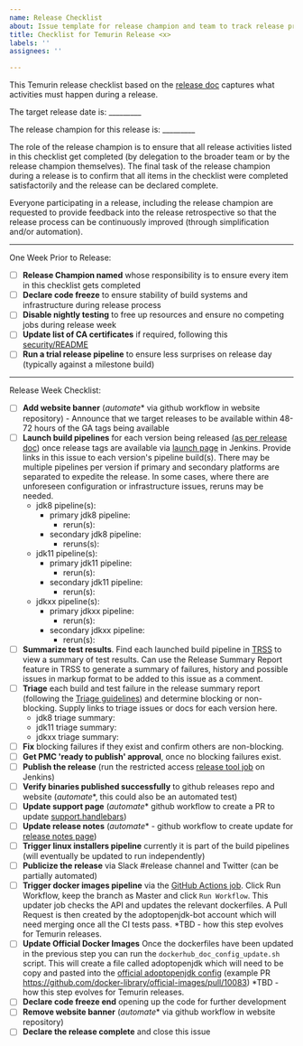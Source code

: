 ```yaml
---
name: Release Checklist
about: Issue template for release champion and team to track release progress
title: Checklist for Temurin Release <x>
labels: ''
assignees: ''

---
```


This Temurin release checklist based on the [release doc](https://github.com/adoptium/temurin-build/blob/master/RELEASING.md) captures what activities must happen during a release.  

The target release date is: _________

The release champion for this release is: _________

The role of the release champion is to ensure that all release activities listed in this checklist get completed (by delegation to the broader team or by the release champion themselves).  The final task of the release champion during a release is to confirm that all items in the checklist were completed satisfactorily and the release can be declared complete. 

Everyone participating in a release, including the release champion are requested to provide feedback into the release retrospective so that the release process can be continuously improved (through simplification and/or automation).

-------

One Week Prior to Release:
- [ ] **Release Champion named** whose responsibility is to ensure every item in this checklist gets completed
- [ ] **Declare code freeze** to ensure stability of build systems and infrastructure during release process
- [ ] **Disable nightly testing** to free up resources and ensure no competing jobs during release week
- [ ] **Update list of CA certificates** if required, following this [security/README](https://github.com/adoptium/temurin-build/blob/master/security/README.md)
- [ ] **Run a trial release pipeline** to ensure less surprises on release day (typically against a milestone build)

-------

Release Week Checklist:
- [ ] **Add website banner** (_automate_* via github workflow in website repository) - Announce that we target releases to be available within 48-72 hours of the GA tags being available
- [ ] **Launch build pipelines** for each version being released [(as per release doc](https://github.com/adoptium/temurin-build/blob/master/RELEASING.md#steps-for-every-version)) once release tags are available via [launch page](https://ci.adoptopenjdk.net/job/build-scripts/job/openjdk8-pipeline/build) in Jenkins.  Provide links in this issue to each version's pipeline build(s). There may be multiple pipelines per version if primary and secondary platforms are separated to expedite the release.  In some cases,  where there are unforeseen configuration or infrastructure issues, reruns may be needed.
  - jdk8 pipeline(s):
    - primary jdk8 pipeline:
      - rerun(s):
    - secondary jdk8 pipeline: 
      - reruns(s):
  - jdk11 pipeline(s): 
    - primary jdk11 pipeline:
      - rerun(s):
    - secondary jdk11 pipeline:
      - rerun(s):
  - jdkxx pipeline(s): 
    - primary jdkxx pipeline:
      - rerun(s):
    - secondary jdkxx pipeline:
      - rerun(s):
- [ ] **Summarize test results**.  Find each launched build pipeline in [TRSS](https://trss.adoptium.net/) to view a summary of test results.  Can use the Release Summary Report feature in TRSS to generate a summary of failures, history and possible issues in markup format to be added to this issue as a comment. 
- [ ] **Triage** each build and test failure in the release summary report (following the [Triage guidelines](https://github.com/adoptium/aqa-tests/blob/master/doc/Triage.md)) and determine blocking or non-blocking.  Supply links to triage issues or docs for each version here.
  - jdk8 triage summary:
  - jdk11 triage summary:
  - jdkxx triage summary:
- [ ] **Fix** blocking failures if they exist and confirm others are non-blocking.
- [ ] **Get PMC 'ready to publish' approval**, once no blocking failures exist.
- [ ] **Publish the release** (run the restricted access [release tool job](https://ci.adoptopenjdk.net/job/build-scripts/job/release/job/refactor_openjdk_release_tool/) on Jenkins)
- [ ] **Verify binaries published successfully** to github releases repo and website (_automate_*, this could also be an automated test)
- [ ] **Update support page** (_automate_* github workflow to create a PR to update [support.handlebars](https://github.com/adoptium/adoptium.net/blob/master/src/handlebars/support.handlebars))
- [ ] **Update release notes** (_automate_* - github workflow to create update for [release notes page](https://adoptium.net/release_notes.html))
- [ ] **Trigger linux installers pipeline** currently it is part of the build pipelines (will eventually be updated to run independently)
- [ ] **Publicize the release** via Slack #release channel and Twitter (can be partially automated)
- [ ] **Trigger docker images pipeline** via the [GitHub Actions job](https://github.com/AdoptOpenJDK/openjdk-docker/actions/workflows/updater.yml). Click Run Workflow, keep the branch as Master and click `Run Workflow`. This updater job checks the API and updates the relevant dockerfiles. A Pull Request is then created by the adoptopenjdk-bot account which will need merging once all the CI tests pass.  *TBD - how this step evolves for Temurin releases.
- [ ]  **Update Official Docker Images** Once the dockerfiles have been updated in the previous step you can run the `dockerhub_doc_config_update.sh` script. This will create a file called adoptopenjdk which will need to be copy and pasted into the [official adoptopenjdk config](https://github.com/docker-library/official-images/blob/master/library/adoptopenjdk) (example PR https://github.com/docker-library/official-images/pull/10083) *TBD - how this step evolves for Temurin releases.
- [ ] **Declare code freeze end** opening up the code for further development
- [ ] **Remove website banner** (_automate_* via github workflow in website repository)
- [ ] **Declare the release complete** and close this issue
